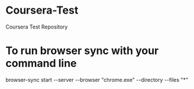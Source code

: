 # Coursera-Test

Coursera Test Repository

# To run browser sync with your command line

browser-sync start --server --browser "chrome.exe" --directory --files "\*"
